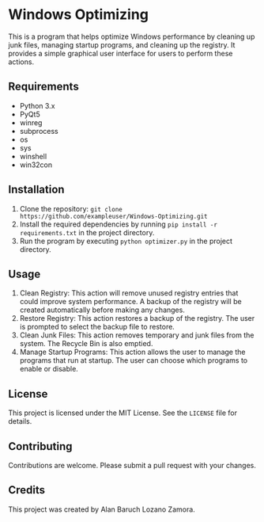 # Windows Optimizing

This is a program that helps optimize Windows performance by cleaning up junk files, managing startup programs, and cleaning up the registry. It provides a simple graphical user interface for users to perform these actions.

## Requirements

* Python 3.x
* PyQt5
* winreg
* subprocess
* os
* sys
* winshell
* win32con

## Installation

1. Clone the repository: `git clone https://github.com/exampleuser/Windows-Optimizing.git`
2. Install the required dependencies by running `pip install -r requirements.txt` in the project directory.
3. Run the program by executing `python optimizer.py` in the project directory.

## Usage

1. Clean Registry: This action will remove unused registry entries that could improve system performance. A backup of the registry will be created automatically before making any changes.
2. Restore Registry: This action restores a backup of the registry. The user is prompted to select the backup file to restore.
3. Clean Junk Files: This action removes temporary and junk files from the system. The Recycle Bin is also emptied.
4. Manage Startup Programs: This action allows the user to manage the programs that run at startup. The user can choose which programs to enable or disable.

## License

This project is licensed under the MIT License. See the `LICENSE` file for details.

## Contributing

Contributions are welcome. Please submit a pull request with your changes.

## Credits

This project was created by Alan Baruch Lozano Zamora.
